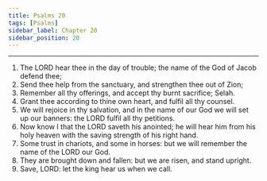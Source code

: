 ```yaml
---
title: Psalms 20
tags: [Psalms]
sidebar_label: Chapter 20
sidebar_position: 20
---
```


---
1. The LORD hear thee in the day of trouble; the name of the God of Jacob defend thee;
2. Send thee help from the sanctuary, and strengthen thee out of Zion;
3. Remember all thy offerings, and accept thy burnt sacrifice; Selah.
4. Grant thee according to thine own heart, and fulfil all thy counsel.
5. We will rejoice in thy salvation, and in the name of our God we will set up our banners: the LORD fulfil all thy petitions.
6. Now know I that the LORD saveth his anointed; he will hear him from his holy heaven with the saving strength of his right hand.
7. Some trust in chariots, and some in horses: but we will remember the name of the LORD our God.
8. They are brought down and fallen: but we are risen, and stand upright.
9. Save, LORD: let the king hear us when we call.